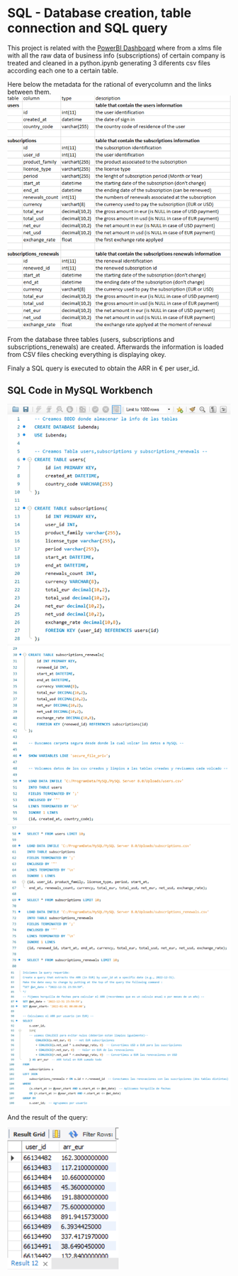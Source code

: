 # SQL - Database creation, table connection and SQL query
This project is related with the [PowerBI Dashboard](https://github.com/alejosilvestre/Portfolio/tree/master/PowerBI_dashboard) where from a xlms file with all the raw data of business info (subscriptions) 
of certain company is treated and cleaned in a python.ipynb generating 3 diferents csv files according each one to a certain table.

Here below the metadata for the rational of everycolumn and the links between them.
![metadata](metadata.PNG)

From the database three tables (users, subscriptions and subscriptions_renewals) are created. Afterwards the information is loaded from CSV files
checking everything is displaying okey.

Finaly a SQL query is executed to obtain the ARR in € per user_id.


## SQL Code in MySQL Workbench

![1](1.PNG)
![2](2.PNG)
![3](3.PNG)
![4](4.PNG)

And the result of the query:

![RESULTADO_SQL](RESULTADO_SQL.PNG)
